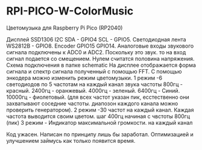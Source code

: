 # RPI-PICO-W-ColorMusic
 Цветомузыка для Raspberry Pi Pico (RP2040)

 Дисплей SSD1306 I2C SDA - GPIO4 SCL - GPIO5.
 Светодиодная лента WS2812B - GPIO8.
 Encoder GPIO15 GPIO14.
 Аналоговые входы звукового сигнала подключены к ADC0 и ADC2. Поскольку это звук. то на вход сигнал подается со смещением. Нулем считатся половина напряжения. 
 Схема подключения в папке schematic
 На дисплее отображается форма сигнала и спектр сигнала полученный с помощью FFT.
 С помощью энкодера можно изменить режим цветомузыки.
 1 режим -6 светодиодов по 5 частотам на каждый канал звука частоты 800гц - красный. 2400гц - оранжевый. 4000гц - зеленый. 6400гц - Синий. 10000гц - фиолетовый.
 (для всех частот указан пик, есстественно они захватывают соседние частоты. диапозон каждого канала можно проверить генератором).
 2 режим -30 частот на каждый канал. Каждая частота выводится своим цветом. шаг 400гц начиная с чвстоты 800гц
 (пик)
 3 режим - Индикатор максимальной громкости. на каждый канал

 Код ужасен. Написан по принципу лишь бы заработал. Оптимизацией и улучшением займусь как только появится время.
